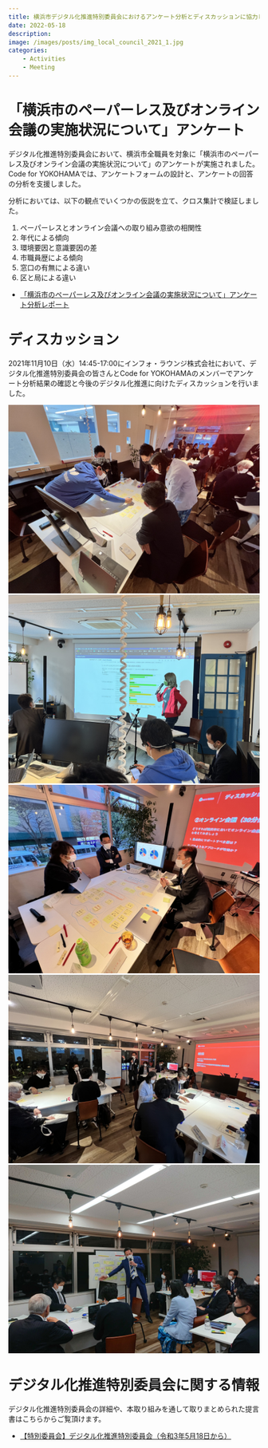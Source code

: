 ```yaml
---
title: 横浜市デジタル化推進特別委員会におけるアンケート分析とディスカッションに協力しました
date: 2022-05-18
description: 
image: /images/posts/img_local_council_2021_1.jpg
categories:
    - Activities
    - Meeting
---
```

# 「横浜市のペーパーレス及びオンライン会議の実施状況について」アンケート

デジタル化推進特別委員会において、横浜市全職員を対象に「横浜市のペーパーレス及びオンライン会議の実施状況について」のアンケートが実施されました。
Code for YOKOHAMAでは、アンケートフォームの設計と、アンケートの回答の分析を支援しました。

分析においては、以下の観点でいくつかの仮説を立て、クロス集計で検証しました。

1. ペーパーレスとオンライン会議への取り組み意欲の相関性
2. 年代による傾向
3. 環境要因と意識要因の差
4. 市職員歴による傾向
5. 窓口の有無による違い
6. 区と局による違い

- [「横浜市のペーパーレス及びオンライン会議の実施状況について」アンケート分析レポート](https://public.tableau.com/views/_16314601284130/1_?:language=en-US&:display_count=n&:origin=viz_share_link)


# ディスカッション
2021年11月10日（水）14:45-17:00にインフォ・ラウンジ株式会社において、デジタル化推進特別委員会の皆さんとCode for YOKOHAMAのメンバーでアンケート分析結果の確認と今後のデジタル化推進に向けたディスカッションを行いました。

![](/images/posts/img_local_council_2021_1.jpg)
![](/images/posts/img_local_council_2021_2.jpg)
![](/images/posts/img_local_council_2021_3.jpg)
![](/images/posts/img_local_council_2021_4.jpg)
![](/images/posts/img_local_council_2021_5.jpg)

# デジタル化推進特別委員会に関する情報

デジタル化推進特別委員会の詳細や、本取り組みを通して取りまとめられた提言書はこちらからご覧頂けます。

- [【特別委員会】デジタル化推進特別委員会（令和3年5月18日から）](https://www.city.yokohama.lg.jp/shikai/kiroku/katsudo/r3/R03digital.html)
